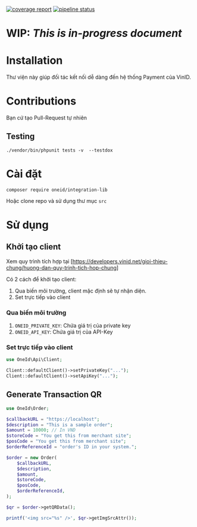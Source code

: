 [![coverage report](https://gitlab.id.vin/merchant-universal/is-lib/lib-php/badges/master/coverage.svg)](https://gitlab.id.vin/merchant-universal/is-lib/lib-php/commits/master)
[![pipeline status](https://gitlab.id.vin/merchant-universal/is-lib/lib-php/badges/master/pipeline.svg)](https://gitlab.id.vin/merchant-universal/is-lib/lib-php/commits/master)

# WIP: _This is in-progress document_

# Installation
Thư viện này giúp đối tác kết nối dễ dàng đến hệ thống Payment của VinID.

# Contributions

Bạn cứ tạo Pull-Request tự nhiên

## Testing
```
./vendor/bin/phpunit tests -v  --testdox
```

# Cài đặt

```
composer require oneid/integration-lib
```

Hoặc clone repo và sử dụng thư mục `src`

# Sử dụng

## Khởi tạo client

Xem quy trình tích hợp tại [https://developers.vinid.net/gioi-thieu-chung/huong-dan-quy-trinh-tich-hop-chung] 

Có 2 cách để khởi tạo client:

1. Qua biến môi trường, client mặc định sẽ tự nhận diện.
2. Set trực tiếp vào client

### Qua biến môi trường

1. `ONEID_PRIVATE_KEY`: Chứa giá trị của private key
2. `ONEID_API_KEY`: Chứa giá trị của API-Key

### Set trực tiếp vào client

```php
use OneId\Api\Client;

Client::defaultClient()->setPrivateKey("...");
Client::defaultClient()->setApiKey("...");
```

## Generate Transaction QR

```php
use OneId\Order;

$callbackURL = "https://localhost";
$description = "This is a sample order";
$amount = 10000; // In VND
$storeCode = "You get this from merchant site";
$posCode = "You get this from merchant site";
$orderReferenceId = "order's ID in your system.";

$order = new Order(
    $callbackURL,
    $description,
    $amount,
    $storeCode,
    $posCode,
    $orderReferenceId,
);

$qr = $order->getQRData();

printf('<img src="%s" />', $qr->getImgSrcAttr());
```